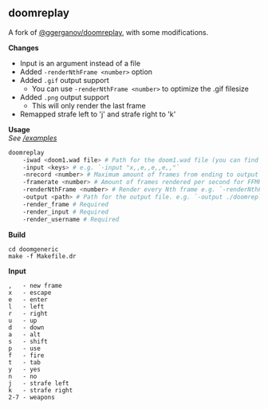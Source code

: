 ## doomreplay

A fork of [@ggerganov/doomreplay](https://github.com/ggerganov/doomreplay), with some modifications.

**Changes**

- Input is an argument instead of a file
- Added `-renderNthFrame <number>` option
- Added `.gif` output support
  - You can use `-renderNthFrame <number>` to optimize the .gif filesize
- Added `.png` output support
  - This will only render the last frame
- Remapped strafe left to 'j' and strafe right to 'k'

**Usage** <br> _See [/examples](https://github.com/lorencerri/doomreplay/tree/master/examples)_

```sh
doomreplay
	-iwad <doom1.wad file> # Path for the doom1.wad file (you can find this somewhere else on GitHub)
	-input <keys> # e.g. `-input "x,,e,,e,,e,,"`
	-nrecord <number> # Maximum amount of frames from ending to output e.g. `-nrecord 10` would record the last 10 frames
	-framerate <number> # Amount of frames rendered per second for FFMPEG e.g. `-framerate 30`
	-renderNthFrame <number> # Render every Nth frame e.g. `-renderNthFrame 10` would render every 2nd frame. If you set -nrecord, you can get a static maxmimum filesize e.g. `-nrecord 1000 -renderNthFrame 10` would render the last 1000 frames, but only every 10th frame of the replay.
	-output <path> # Path for the output file. e.g. `-output ./doomreplay.png` or `-output ./doomreplay.gif`
	-render_frame # Required
	-render_input # Required
	-render_username # Required
```

**Build**

```
cd doomgeneric
make -f Makefile.dr
```

**Input**

```
,   - new frame
x   - escape
e   - enter
l   - left
r   - right
u   - up
d   - down
a   - alt
s   - shift
p   - use
f   - fire
t   - tab
y   - yes
n   - no
j   - strafe left
k   - strafe right
2-7 - weapons
```
